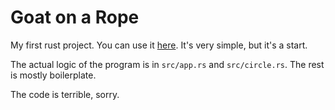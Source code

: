 # Goat on a Rope

My first rust project. You can use it [here](https://fyssion.github.io/goat-on-a-rope).
It's very simple, but it's a start.

The actual logic of the program is in `src/app.rs` and `src/circle.rs`. The rest is mostly boilerplate.

The code is terrible, sorry.
